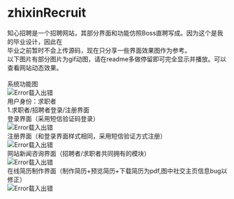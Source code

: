 # zhixinRecruit
知心招聘是一个招聘网站，其部分界面和功能仿照Boss直聘写成。因为这个是我的毕业设计，因此在</br>
毕业之前暂时不会上传源码，现在只分享一些界面效果图作为参考。</br>
以下图片有部分图片为gif动图，请在readme多做停留即可完全显示并播放。可以查看网站动态效果。
</br></br>
系统功能图</br>
![Error载入出错](https://github.com/wenyaxinluoyang/zhixinRecruit/blob/master/images/Architecture.png)</br>
用户身份：求职者</br>
1.求职者/招聘者登录/注册界面</br>
登录界面（采用短信验证码登录）</br>
![Error载入出错](https://github.com/wenyaxinluoyang/zhixinRecruit/blob/master/images/login.jpg)</br>
注册界面（和登录界面样式相同，采用短信验证方式注册）</br>
![Error载入出错](https://github.com/wenyaxinluoyang/zhixinRecruit/blob/master/images/register.jpg)</br>
网站新闻咨询界面（招聘者/求职者共同拥有的模块）</br>
![Error载入出错](https://github.com/wenyaxinluoyang/zhixinRecruit/blob/master/images/showNews.gif)</br>
在线简历制作界面（制作简历+预览简历+下载简历为pdf,图中社交主页信息bug以修正）</br>
![Error载入出错](https://github.com/wenyaxinluoyang/zhixinRecruit/blob/master/images/resume.gif)</br>



